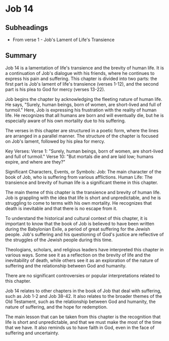 # Job 14

## Subheadings

* From verse 1 - Job's Lament of Life's Transience

## Summary

Job 14 is a lamentation of life's transience and the brevity of human life. It is a continuation of Job's dialogue with his friends, where he continues to express his pain and suffering. This chapter is divided into two parts: the first part is Job's lament of life's transience (verses 1-12), and the second part is his plea to God for mercy (verses 13-22).

Job begins the chapter by acknowledging the fleeting nature of human life. He says, "Surely, human beings, born of women, are short-lived and full of turmoil." Here, Job is expressing his frustration with the reality of human life. He recognizes that all humans are born and will eventually die, but he is especially aware of his own mortality due to his suffering.

The verses in this chapter are structured in a poetic form, where the lines are arranged in a parallel manner. The structure of the chapter is focused on Job's lament, followed by his plea for mercy.

Key Verses: 
Verse 1: "Surely, human beings, born of women, are short-lived and full of turmoil."
Verse 10: "But mortals die and are laid low; humans expire, and where are they?"

Significant Characters, Events, or Symbols: 
Job: The main character of the book of Job, who is suffering from various afflictions.
Human Life: The transience and brevity of human life is a significant theme in this chapter.

The main theme of this chapter is the transience and brevity of human life. Job is grappling with the idea that life is short and unpredictable, and he is struggling to come to terms with his own mortality. He recognizes that death is inevitable and that there is no escape from it.

To understand the historical and cultural context of this chapter, it is important to know that the book of Job is believed to have been written during the Babylonian Exile, a period of great suffering for the Jewish people. Job's suffering and his questioning of God's justice are reflective of the struggles of the Jewish people during this time.

Theologians, scholars, and religious leaders have interpreted this chapter in various ways. Some see it as a reflection on the brevity of life and the inevitability of death, while others see it as an exploration of the nature of suffering and the relationship between God and humanity.

There are no significant controversies or popular interpretations related to this chapter.

Job 14 relates to other chapters in the book of Job that deal with suffering, such as Job 1-2 and Job 38-42. It also relates to the broader themes of the Old Testament, such as the relationship between God and humanity, the nature of suffering, and the hope for redemption.

The main lesson that can be taken from this chapter is the recognition that life is short and unpredictable, and that we must make the most of the time that we have. It also reminds us to have faith in God, even in the face of suffering and uncertainty.
